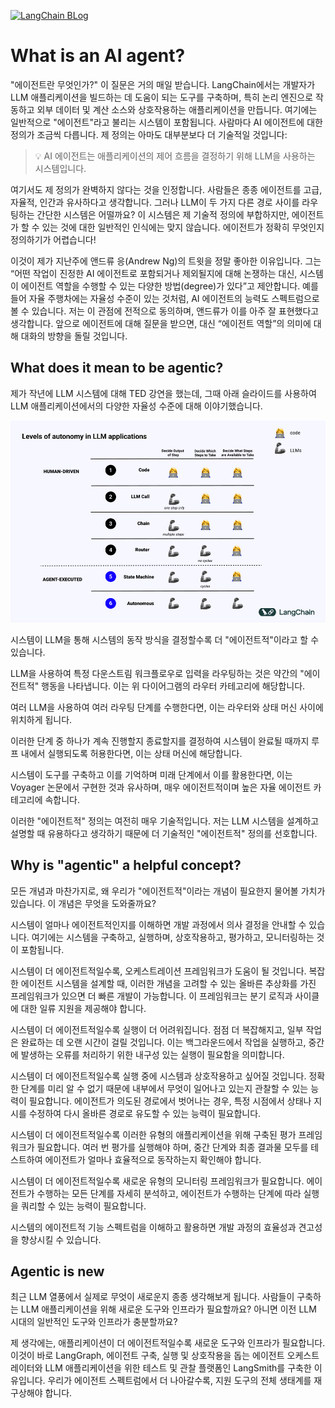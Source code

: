 [![LangChain BLog](https://img.shields.io/badge/LangChain-Blog-green?logo=langchain)](https://blog.langchain.dev/what-is-an-agent/)


# What is an AI agent?


"에이전트란 무엇인가?" 이 질문은 거의 매일 받습니다. LangChain에서는 개발자가 LLM 애플리케이션을 빌드하는 데 도움이 되는 도구를 구축하며, 특히 논리 엔진으로 작동하고 외부 데이터 및 계산 소스와 상호작용하는 애플리케이션을 만듭니다. 여기에는 일반적으로 "에이전트"라고 불리는 시스템이 포함됩니다. 사람마다 AI 에이전트에 대한 정의가 조금씩 다릅니다. 제 정의는 아마도 대부분보다 더 기술적일 것입니다:

> 💡 AI 에이전트는 애플리케이션의 제어 흐름을 결정하기 위해 LLM을 사용하는 시스템입니다. 
 
여기서도 제 정의가 완벽하지 않다는 것을 인정합니다. 사람들은 종종 에이전트를 고급, 자율적, 인간과 유사하다고 생각합니다. 그러나 LLM이 두 가지 다른 경로 사이를 라우팅하는 간단한 시스템은 어떨까요? 이 시스템은 제 기술적 정의에 부합하지만, 에이전트가 할 수 있는 것에 대한 일반적인 인식에는 맞지 않습니다. 에이전트가 정확히 무엇인지 정의하기가 어렵습니다!

이것이 제가 지난주에 앤드류 응(Andrew Ng)의 트윗을 정말 좋아한 이유입니다. 그는 “어떤 작업이 진정한 AI 에이전트로 포함되거나 제외될지에 대해 논쟁하는 대신, 시스템이 에이전트 역할을 수행할 수 있는 다양한 방법(degree)가 있다”고 제안합니다. 예를 들어 자율 주행차에는 자율성 수준이 있는 것처럼, AI 에이전트의 능력도 스펙트럼으로 볼 수 있습니다. 저는 이 관점에 전적으로 동의하며, 앤드류가 이를 아주 잘 표현했다고 생각합니다. 앞으로 에이전트에 대해 질문을 받으면, 대신 “에이전트 역할”의 의미에 대해 대화의 방향을 돌릴 것입니다.


## What does it mean to be agentic?
제가 작년에 LLM 시스템에 대해 TED 강연을 했는데, 그때 아래 슬라이드를 사용하여 LLM 애플리케이션에서의 다양한 자율성 수준에 대해 이야기했습니다. 

![levels_of_autonomy](../asset/levels_of_autonomy_in_llm_applications.png)

시스템이 LLM을 통해 시스템의 동작 방식을 결정할수록 더 "에이전트적"이라고 할 수 있습니다. 

LLM을 사용하여 특정 다운스트림 워크플로우로 입력을 라우팅하는 것은 약간의 "에이전트적" 행동을 나타냅니다. 이는 위 다이어그램의 라우터 카테고리에 해당합니다. 

여러 LLM을 사용하여 여러 라우팅 단계를 수행한다면, 이는 라우터와 상태 머신 사이에 위치하게 됩니다. 

이러한 단계 중 하나가 계속 진행할지 종료할지를 결정하여 시스템이 완료될 때까지 루프 내에서 실행되도록 허용한다면, 이는 상태 머신에 해당합니다. 

시스템이 도구를 구축하고 이를 기억하며 미래 단계에서 이를 활용한다면, 이는 Voyager 논문에서 구현한 것과 유사하며, 매우 에이전트적이며 높은 자율 에이전트 카테고리에 속합니다. 

이러한 "에이전트적" 정의는 여전히 매우 기술적입니다. 저는 LLM 시스템을 설계하고 설명할 때 유용하다고 생각하기 때문에 더 기술적인 "에이전트적" 정의를 선호합니다.


## Why is "agentic" a helpful concept?

모든 개념과 마찬가지로, 왜 우리가 "에이전트적"이라는 개념이 필요한지 물어볼 가치가 있습니다. 이 개념은 무엇을 도와줄까요?

시스템이 얼마나 에이전트적인지를 이해하면 개발 과정에서 의사 결정을 안내할 수 있습니다. 여기에는 시스템을 구축하고, 실행하며, 상호작용하고, 평가하고, 모니터링하는 것이 포함됩니다. 

시스템이 더 에이전트적일수록, 오케스트레이션 프레임워크가 도움이 될 것입니다. 복잡한 에이전트 시스템을 설계할 때, 이러한 개념을 고려할 수 있는 올바른 추상화를 가진 프레임워크가 있으면 더 빠른 개발이 가능합니다. 이 프레임워크는 분기 로직과 사이클에 대한 일류 지원을 제공해야 합니다.

시스템이 더 에이전트적일수록 실행이 더 어려워집니다. 점점 더 복잡해지고, 일부 작업은 완료하는 데 오랜 시간이 걸릴 것입니다. 이는 백그라운드에서 작업을 실행하고, 중간에 발생하는 오류를 처리하기 위한 내구성 있는 실행이 필요함을 의미합니다.

시스템이 더 에이전트적일수록 실행 중에 시스템과 상호작용하고 싶어질 것입니다. 정확한 단계를 미리 알 수 없기 때문에 내부에서 무엇이 일어나고 있는지 관찰할 수 있는 능력이 필요합니다. 에이전트가 의도된 경로에서 벗어나는 경우, 특정 시점에서 상태나 지시를 수정하여 다시 올바른 경로로 유도할 수 있는 능력이 필요합니다.

시스템이 더 에이전트적일수록 이러한 유형의 애플리케이션을 위해 구축된 평가 프레임워크가 필요합니다. 여러 번 평가를 실행해야 하며, 중간 단계와 최종 결과물 모두를 테스트하여 에이전트가 얼마나 효율적으로 동작하는지 확인해야 합니다.

시스템이 더 에이전트적일수록 새로운 유형의 모니터링 프레임워크가 필요합니다. 에이전트가 수행하는 모든 단계를 자세히 분석하고, 에이전트가 수행하는 단계에 따라 실행을 쿼리할 수 있는 능력이 필요합니다.

시스템의 에이전트적 기능 스펙트럼을 이해하고 활용하면 개발 과정의 효율성과 견고성을 향상시킬 수 있습니다.


## Agentic is new

최근 LLM 열풍에서 실제로 무엇이 새로운지 종종 생각해보게 됩니다. 사람들이 구축하는 LLM 애플리케이션을 위해 새로운 도구와 인프라가 필요할까요? 아니면 이전 LLM 시대의 일반적인 도구와 인프라가 충분할까요? 

제 생각에는, 애플리케이션이 더 에이전트적일수록 새로운 도구와 인프라가 필요합니다. 이것이 바로 LangGraph, 에이전트 구축, 실행 및 상호작용을 돕는 에이전트 오케스트레이터와 LLM 애플리케이션을 위한 테스트 및 관찰 플랫폼인 LangSmith를 구축한 이유입니다. 우리가 에이전트 스펙트럼에서 더 나아갈수록, 지원 도구의 전체 생태계를 재구상해야 합니다.
